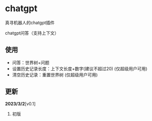 # chatgpt

真寻机器人的chatgpt插件

chatgpt问答（支持上下文）

## 使用

- 问答：世界树+问题
- 设置历史记录长度：上下文长度+数字(建议不超过20) (仅超级用户可用)
- 清空历史记录：重置世界树 (仅超级用户可用)

## 更新

**2023/3/2**[v0.1]

1. 初版

